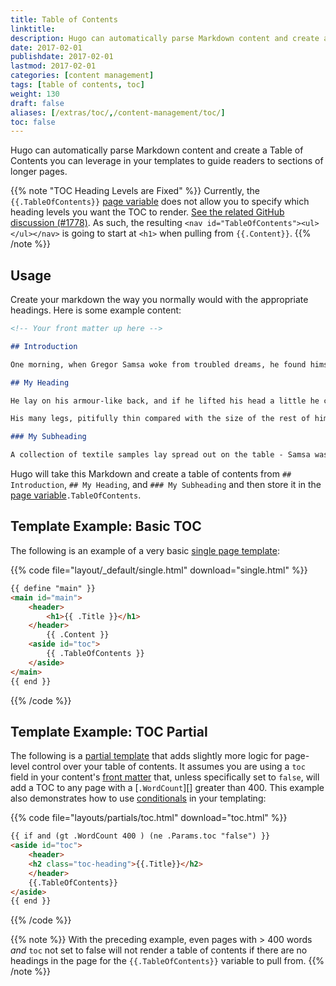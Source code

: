 ```yaml
---
title: Table of Contents
linktitle:
description: Hugo can automatically parse Markdown content and create a Table of Contents you can leverage in your templates to guide readers to sections of longer pages.
date: 2017-02-01
publishdate: 2017-02-01
lastmod: 2017-02-01
categories: [content management]
tags: [table of contents, toc]
weight: 130
draft: false
aliases: [/extras/toc/,/content-management/toc/]
toc: false
---
```


Hugo can automatically parse Markdown content and create a Table of Contents you can leverage in your templates to guide readers to sections of longer pages.

{{% note "TOC Heading Levels are Fixed" %}}
Currently, the `{{.TableOfContents}}` [page variable](/variables/page/) does not allow you to specify which heading levels you want the TOC to render. [See the related GitHub discussion (#1778)](https://github.com/spf13/hugo/issues/1778). As such, the resulting `<nav id="TableOfContents"><ul></ul></nav>` is going to start at `<h1>` when pulling from `{{.Content}}`.
{{% /note %}}

## Usage

Create your markdown the way you normally would with the appropriate headings. Here is some example content:

```md
<!-- Your front matter up here -->

## Introduction

One morning, when Gregor Samsa woke from troubled dreams, he found himself transformed in his bed into a horrible vermin.

## My Heading

He lay on his armour-like back, and if he lifted his head a little he could see his brown belly, slightly domed and divided by arches into stiff sections. The bedding was hardly able to cover it and seemed ready to slide off any moment.

His many legs, pitifully thin compared with the size of the rest of him, waved about helplessly as he looked. "What's happened to me? " he thought. It wasn't a dream. His room, a proper human room although a little too small, lay peacefully between its four familiar walls.

### My Subheading

A collection of textile samples lay spread out on the table - Samsa was a travelling salesman - and above it there hung a picture that he had recently cut out of an illustrated magazine and housed in a nice, gilded frame. It showed a lady fitted out with a fur hat and fur boa who sat upright, raising a heavy fur muff that covered the whole of her lower arm towards the viewer. Gregor then turned to look out the window at the dull weather. Drops
```

Hugo will take this Markdown and create a table of contents from `## Introduction`, `## My Heading`, and `### My Subheading` and then store it in the [page variable][pagevars]`.TableOfContents`.

## Template Example: Basic TOC

The following is an example of a very basic [single page template][]:

{{% code file="layout/_default/single.html" download="single.html" %}}
```html
{{ define "main" }}
<main id="main">
    <header>
        <h1>{{ .Title }}</h1>
    </header>
        {{ .Content }}
    <aside id="toc">
        {{ .TableOfContents }}
    </aside>
</main>
{{ end }}
```
{{% /code %}}

## Template Example: TOC Partial

The following is a [partial template][partials] that adds slightly more logic for page-level control over your table of contents. It assumes you are using a `toc` field in your content's [front matter][] that, unless specifically set to `false`, will add a TOC to any page with a [`.WordCount`][] greater than 400. This example also demonstrates how to use [conditionals][] in your templating:

{{% code file="layouts/partials/toc.html" download="toc.html" %}}
```html
{{ if and (gt .WordCount 400 ) (ne .Params.toc "false") }}
<aside id="toc">
    <header>
    <h2 class="toc-heading">{{.Title}}</h2>
    </header>
    {{.TableOfContents}}
</aside>
{{ end }}
```
{{% /code %}}

{{% note %}}
With the preceding example, even pages with > 400 words *and* `toc` not set to false will not render a table of contents if there are no headings in the page for the `{{.TableOfContents}}` variable to pull from.
{{% /note %}}

[conditionals]: /templates/introduction/#conditionals/
[front matter]: /content-management/table-of-contents/
[pagevars]: /variables/page/
[partials]: /templates/partials/
[single page template]: /templates/single-page-templates/